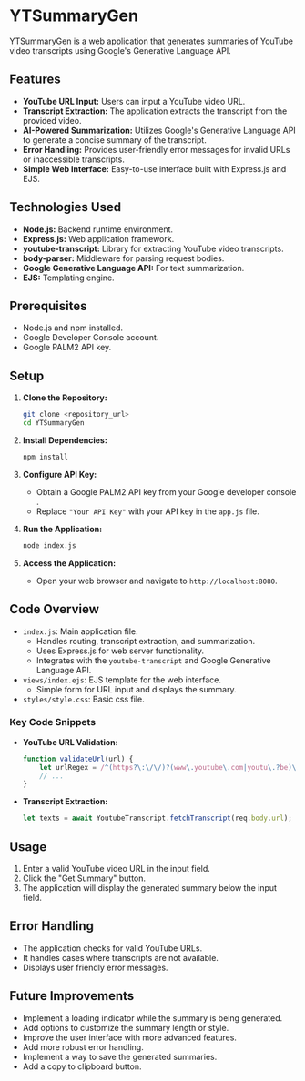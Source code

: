 # YTSummaryGen

YTSummaryGen is a web application that generates summaries of YouTube video transcripts using Google's Generative Language API.

## Features

* **YouTube URL Input:** Users can input a YouTube video URL.
* **Transcript Extraction:** The application extracts the transcript from the provided video.
* **AI-Powered Summarization:** Utilizes Google's Generative Language API to generate a concise summary of the transcript.
* **Error Handling:** Provides user-friendly error messages for invalid URLs or inaccessible transcripts.
* **Simple Web Interface:** Easy-to-use interface built with Express.js and EJS.

## Technologies Used

* **Node.js:** Backend runtime environment.
* **Express.js:** Web application framework.
* **youtube-transcript:** Library for extracting YouTube video transcripts.
* **body-parser:** Middleware for parsing request bodies.
* **Google Generative Language API:** For text summarization.
* **EJS:** Templating engine.

## Prerequisites

* Node.js and npm installed.
* Google Developer Console account.
* Google PALM2 API key.

## Setup

1.  **Clone the Repository:**

    ```bash
    git clone <repository_url>
    cd YTSummaryGen
    ```

2.  **Install Dependencies:**

    ```bash
    npm install
    ```

3.  **Configure API Key:**

    * Obtain a Google PALM2 API key from your Google developer console .
    * Replace `"Your API Key"` with your API key in the `app.js` file.

4.  **Run the Application:**

    ```bash
    node index.js
    ```

5.  **Access the Application:**

    * Open your web browser and navigate to `http://localhost:8080`.

## Code Overview

* `index.js`: Main application file.
    * Handles routing, transcript extraction, and summarization.
    * Uses Express.js for web server functionality.
    * Integrates with the `youtube-transcript` and Google Generative Language API.
* `views/index.ejs`: EJS template for the web interface.
    * Simple form for URL input and displays the summary.
* `styles/style.css`: Basic css file.

### Key Code Snippets

* **YouTube URL Validation:**

    ```javascript
    function validateUrl(url) {
        let urlRegex = /^(https?\:\/\/)?(www\.youtube\.com|youtu\.?be)\/.+$/;
        // ...
    }
    ```

* **Transcript Extraction:**

    ```javascript
    let texts = await YoutubeTranscript.fetchTranscript(req.body.url);
    ```


## Usage

1.  Enter a valid YouTube video URL in the input field.
2.  Click the "Get Summary" button.
3.  The application will display the generated summary below the input field.

## Error Handling

* The application checks for valid YouTube URLs.
* It handles cases where transcripts are not available.
* Displays user friendly error messages.

## Future Improvements

* Implement a loading indicator while the summary is being generated.
* Add options to customize the summary length or style.
* Improve the user interface with more advanced features.
* Add more robust error handling.
* Implement a way to save the generated summaries.
* Add a copy to clipboard button.

